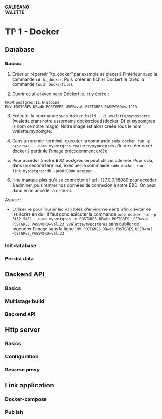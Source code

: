 **GALDEANO**  
**VALETTE**
# TP 1 - Docker

## Database
### Basics

1. Créer un répertoir "tp_docker" par exemple se placer à l'intérieur avec la commande `cd tp_docker`. Puis, créer un fichier Dockerfile (avec la commande `touch Dockerfile`).

2. Ouvrir celui-ci avec nano Dockerfile, et y écrire : 
``` 
FROM postgres:11.6-alpine
ENV POSTGRES_DB=db POSTGRES_USER=val POSTGRES_PASSWORD=val123
```

3. Exécuter la commande `sudo docker build . -t vvalette/mypostgres` (vvalette étant notre ussername dockercloud (docker ID) et mypostgres le nom de notre image). Notre image est alors créée sous le nom vvalette/mypostgre.

4. Dans un premier terminal, exécuter la commande `sudo docker run -p 5432:5432 --name mypostgres vvalette/mypostgres` afin de créer notre docker à partir de l'image précédemment créée

5. Pour accéder à notre BDD postgres on peut utiliser adminer. Pour cela, dans un second terminal, exéctuer la commande `sudo docker run --link mypostgres:db -p080:8080 adminer`.

6. Il ne manque plus qu'à se connecter à l'url : 127.0.0.1:8080 pour accèder à adminer, puis rentrer nos données de connexion à notre BDD. On peut donc enfin accèder à celle-ci.

Astuce : 
- Utiliser -e pour fournir les variables d'environnements afin d'éviter de les écrire en dur. Il faut donc exécuter la commande `sudo docker run -p 5432:5432 --name mypostgres -e POSTGRES_DB=db POSTGRES_USER=val POSTGRES_PASSWORD=val123 vvalette/mypostgres` sans oublier de régénérer l'image sans la ligne `ENV POSTGRES_DB=db POSTGRES_USER=val POSTGRES_PASSWORD=val123`

### Init database
### Persist data

## Backend API
### Basics
### Multistage build
### Backend API

## Http server
### Basics
### Configuration
### Reverse proxy


## Link application
### Docker-compose
### Publish
